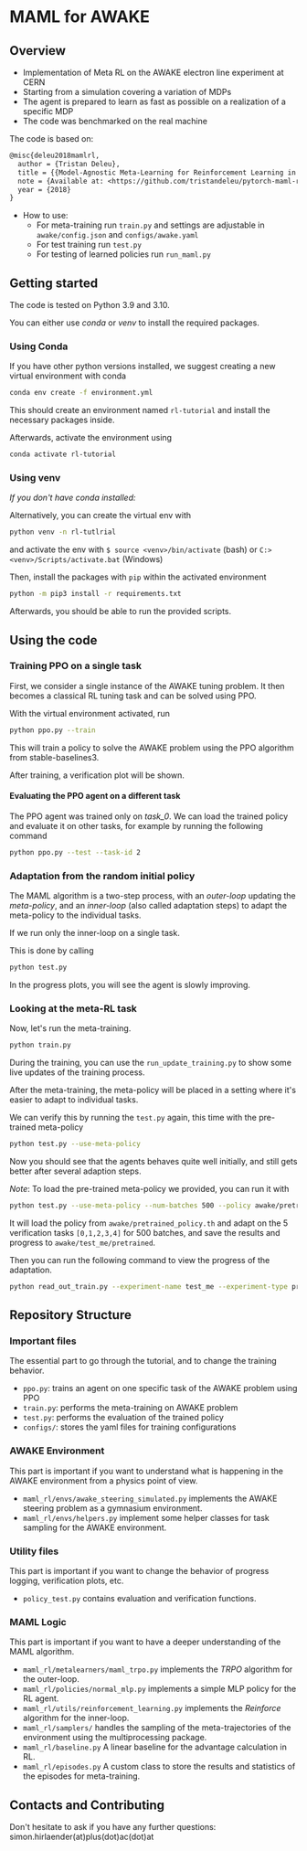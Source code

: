 # MAML for AWAKE

## Overview

- Implementation of Meta RL on the AWAKE electron line experiment at CERN
- Starting from a simulation covering a variation of MDPs
- The agent is prepared to learn as fast as possible on a realization of a specific MDP
- The code was benchmarked on the real machine

The code is based on:

```latex
@misc{deleu2018mamlrl,
  author = {Tristan Deleu},
  title = {{Model-Agnostic Meta-Learning for Reinforcement Learning in PyTorch}},
  note = {Available at: <https://github.com/tristandeleu/pytorch-maml-rl}>,
  year = {2018}
}
```

- How to use:
  - For meta-training run `train.py` and settings are adjustable in `awake/config.json` and `configs/awake.yaml`
  - For test training run `test.py`
  - For testing of learned policies run `run_maml.py`

## Getting started

The code is tested on Python 3.9 and 3.10.

You can either use _conda_ or _venv_ to install the required packages.

### Using Conda

If you have other python versions installed, we suggest creating a new virtual environment with conda

```bash
conda env create -f environment.yml
```

This should create an environment named `rl-tutorial` and install the necessary packages inside.

Afterwards, activate the environment using

```bash
conda activate rl-tutorial
```

### Using venv

_If you don't have conda installed:_

Alternatively, you can create the virtual env with

```bash
python venv -n rl-tutlrial
```

and activate the env with `$ source <venv>/bin/activate` (bash) or `C:> <venv>/Scripts/activate.bat` (Windows)

Then, install the packages with `pip` within the activated environment

```bash
python -m pip3 install -r requirements.txt
```

Afterwards, you should be able to run the provided scripts.

## Using the code

### Training PPO on a single task

First, we consider a single instance of the AWAKE tuning problem.
It then becomes a classical RL tuning task and can be solved using PPO.

With the virtual environment activated, run

```bash
python ppo.py --train
```

This will train a policy to solve the AWAKE problem using the PPO algorithm from stable-baselines3.

After training, a verification plot will be shown.

#### Evaluating the PPO agent on a different task

The PPO agent was trained only on _task_0_.
We can load the trained policy and evaluate it on other tasks, for example by running the following command

```bash
python ppo.py --test --task-id 2
```

### Adaptation from the random initial policy

The MAML algorithm is a two-step process, with an _outer-loop_ updating the _meta-policy_, and an _inner-loop_ (also called adaptation steps) to adapt the meta-policy to the individual tasks.

If we run only the inner-loop on a single task.

This is done by calling

```bash
python test.py
```

In the progress plots, you will see the agent is slowly improving.

### Looking at the meta-RL task

Now, let's run the meta-training.

```bash
python train.py
```

During the training, you can use the `run_update_training.py` to show some live updates of the training process.

After the meta-training, the meta-policy will be placed in a setting where it's easier to adapt to individual tasks.

We can verify this by running the `test.py` again, this time with the pre-trained meta-policy

```bash
python test.py --use-meta-policy
```

Now you should see that the agents behaves quite well initially, and still gets better after several adaption steps.

_Note_: To load the pre-trained meta-policy we provided, you can run it with

```bash
python test.py --use-meta-policy --num-batches 500 --policy awake/pretrained_policy.th --experiment-name test_me --experiment-type pretrained --task-ids 0 1 2 3 4 --plot-interval 100
```

It will load the policy from `awake/pretrained_policy.th` and adapt on the 5 verification tasks `[0,1,2,3,4]` for 500 batches, and save the results and progress to `awake/test_me/pretrained`.

Then you can run the following command to view the progress of the adaptation.

```bash
python read_out_train.py --experiment-name test_me --experiment-type pretrained
```

## Repository Structure

### Important files

The essential part to go through the tutorial, and to change the training behavior.

- `ppo.py`: trains an agent on one specific task of the AWAKE problem using PPO
- `train.py`: performs the meta-training on AWAKE problem
- `test.py`: performs the evaluation of the trained policy
- `configs/`: stores the yaml files for training configurations

### AWAKE Environment

This part is important if you want to understand what is happening in the AWAKE environment from a physics point of view.

- `maml_rl/envs/awake_steering_simulated.py` implements the AWAKE steering problem as a gymnasium environment.
- `maml_rl/envs/helpers.py` implement some helper classes for task sampling for the AWAKE environment.

### Utility files

This part is important if you want to change the behavior of progress logging, verification plots, etc.

- `policy_test.py` contains evaluation and verification functions.

### MAML Logic

This part is important if you want to have a deeper understanding of the MAML algorithm.

- `maml_rl/metalearners/maml_trpo.py` implements the _TRPO_ algorithm for the outer-loop.
- `maml_rl/policies/normal_mlp.py` implements a simple MLP policy for the RL agent.
- `maml_rl/utils/reinforcement_learning.py` implements the _Reinforce_ algorithm for the inner-loop.
- `maml_rl/samplers/` handles the sampling of the meta-trajectories of the environment using the multiprocessing package.
- `maml_rl/baseline.py` A linear baseline for the advantage calculation in RL.
- `maml_rl/episodes.py` A custom class to store the results and statistics of the episodes for meta-training.

## Contacts and Contributing

Don't hesitate to ask if you have any further questions: simon.hirlaender(at)plus(dot)ac(dot)at
